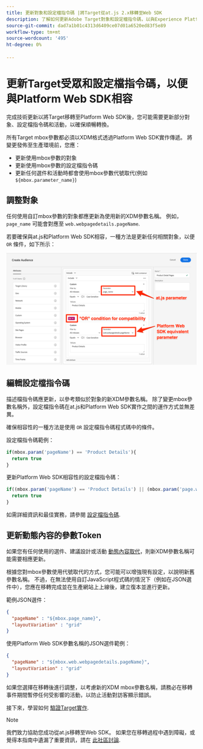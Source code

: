 ```yaml
---
title: 更新對象和設定檔指令碼 |將Target從at.js 2.x移轉至Web SDK
description: 了解如何更新Adobe Target對象和設定檔指令碼，以與Experience PlatformWeb SDK相容。
source-git-commit: dad7a1b01c4313d6409ce07d01a6520ed83f5e89
workflow-type: tm+mt
source-wordcount: '495'
ht-degree: 0%

---
```


# 更新Target受眾和設定檔指令碼，以便與Platform Web SDK相容

完成技術更新以將Target移轉至Platform Web SDK後，您可能需要更新部分對象、設定檔指令碼和活動，以確保順暢轉換。

所有Target mbox參數都必須以XDM格式透過Platform Web SDK實作傳遞。 將變更發佈至生產環境前，您應：

* 更新使用mbox參數的對象
* 更新使用mbox參數的設定檔指令碼
* 更新任何選件和活動時都會使用mbox參數代號取代(例如 `${mbox.parameter_name}`)

## 調整對象

任何使用自訂mbox參數的對象都應更新為使用新的XDM參數名稱。 例如， `page_name` 可能會對應至 `web.webpagedetails.pageName`.

若要確保與at.js和Platform Web SDK相容，一種方法是更新任何相關對象，以便 `OR` 條件，如下所示：

![如何檢視更新Target受眾，以提升平台Web SDK相容性](assets/target-audience-update.png)

## 編輯設定檔指令碼

描述檔指令碼應更新，以參考類似於對象的新XDM參數名稱。 除了變更mbox參數名稱外，設定檔指令碼在at.js和Platform Web SDK實作之間的運作方式並無差異。

確保相容性的一種方法是使用 `OR` 設定檔指令碼程式碼中的條件。

設定檔指令碼範例：

```Javascript
if(mbox.param('pageName') == 'Product Details'){
  return true
}
```

更新Platform Web SDK相容性的設定檔指令碼：

```Javascript
if((mbox.param('pageName') == 'Product Details') || (mbox.param('page.webpagedetails.pageName') =='Product Details')){
  return true
}
```

如需詳細資訊和最佳實務，請參閱 [設定檔指令碼](https://experienceleague.adobe.com/docs/target/using/audiences/visitor-profiles/profile-parameters.html).

## 更新動態內容的參數Token

如果您有任何使用的選件、建議設計或活動 [動態內容取代](https://experienceleague.adobe.com/docs/target/using/experiences/offers/passing-profile-attributes-to-the-html-offer.html)，則新XDM參數名稱可能需要相應更新。

根據您對mbox參數使用代號取代的方式，您可能可以增強現有設定，以說明新舊參數名稱。 不過，在無法使用自訂JavaScript程式碼的情況下（例如在JSON選件中），您應在移轉完成並在生產網站上上線後，建立復本並進行更新。

範例JSON選件：

```JSON
{
  "pageName" : "${mbox.page_name}",
  "layoutVariation" : "grid"
}
```

使用Platform Web SDK參數名稱的JSON選件範例：

```JSON
{
  "pageName" : "${mbox.web.webpagedetails.pageName}",
  "layoutVariation" : "grid"
}
```

如果您選擇在移轉後進行調整，以考慮新的XDM mbox參數名稱，請務必在移轉事件期間暫停任何受影響的活動，以防止活動對訪客顯示錯誤。

接下來，學習如何 [驗證Target實作](validate.md).

>[!NOTE]
>
>我們致力協助您成功從at.js移轉至Web SDK。 如果您在移轉過程中遇到障礙，或覺得本指南中遺漏了重要資訊，請在 [此社區討論](https://experienceleaguecommunities.adobe.com/t5/adobe-experience-platform-launch/tutorial-discussion-implement-adobe-experience-cloud-with-web/td-p/444996).
